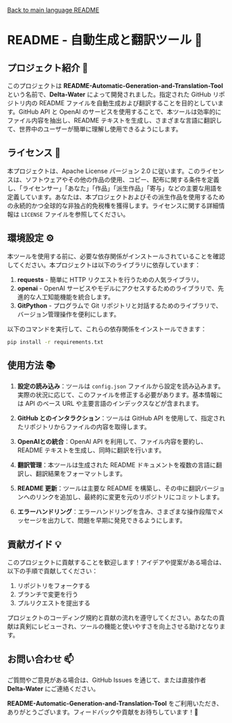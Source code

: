 [Back to main language README](README.md)

# README - 自動生成と翻訳ツール 🚀

## プロジェクト紹介 📜
このプロジェクトは **README-Automatic-Generation-and-Translation-Tool** という名前で、**Delta-Water** によって開発されました。指定された GitHub リポジトリ内の README ファイルを自動生成および翻訳することを目的としています。GitHub API と OpenAI のサービスを使用することで、本ツールは効率的にファイル内容を抽出し、README テキストを生成し、さまざまな言語に翻訳して、世界中のユーザーが簡単に理解し使用できるようにします。

## ライセンス 📄
本プロジェクトは、Apache License バージョン 2.0 に従います。このライセンスは、ソフトウェアやその他の作品の使用、コピー、配布に関する条件を定義し、「ライセンサー」「あなた」「作品」「派生作品」「寄与」などの主要な用語を定義しています。あなたは、本プロジェクトおよびその派生作品を使用するための永続的かつ全球的な非独占的免税権を獲得します。ライセンスに関する詳細情報は `LICENSE` ファイルを参照してください。

## 環境設定 ⚙️

本ツールを使用する前に、必要な依存関係がインストールされていることを確認してください。本プロジェクトは以下のライブラリに依存しています：

1. **requests** - 簡単に HTTP リクエストを行うための人気ライブラリ。
2. **openai** - OpenAI サービスやモデルにアクセスするためのライブラリで、先進的な人工知能機能を統合します。
3. **GitPython** - プログラムで Git リポジトリと対話するためのライブラリで、バージョン管理操作を便利にします。

以下のコマンドを実行して、これらの依存関係をインストールできます：

```bash
pip install -r requirements.txt
```

## 使用方法 📚

1. **設定の読み込み**：ツールは `config.json` ファイルから設定を読み込みます。実際の状況に応じて、このファイルを修正する必要があります。基本情報には API のベース URL や主要言語のインデックスなどが含まれます。

2. **GitHub とのインタラクション**：ツールは GitHub API を使用して、指定されたリポジトリからファイルの内容を取得します。

3. **OpenAIとの統合**：OpenAI API を利用して、ファイル内容を要約し、README テキストを生成し、同時に翻訳を行います。

4. **翻訳管理**：本ツールは生成された README ドキュメントを複数の言語に翻訳し、翻訳結果をフォーマットします。

5. **README 更新**：ツールは主要な README を構築し、その中に翻訳バージョンへのリンクを追加し、最終的に変更を元のリポジトリにコミットします。

6. **エラーハンドリング**：エラーハンドリングを含み、さまざまな操作段階でメッセージを出力して、問題を早期に発見できるようにします。

## 貢献ガイド 💡

このプロジェクトに貢献することを歓迎します！アイデアや提案がある場合は、以下の手順で貢献してください：

1. リポジトリをフォークする
2. ブランチで変更を行う
3. プルリクエストを提出する

プロジェクトのコーディング規約と貢献の流れを遵守してください。あなたの貢献は真剣にレビューされ、ツールの機能と使いやすさを向上させる助けとなります。

## お問い合わせ 📫

ご質問やご意見がある場合は、GitHub Issues を通じて、または直接作者 **Delta-Water** にご連絡ください。

**README-Automatic-Generation-and-Translation-Tool** をご利用いただき、ありがとうございます。フィードバックや貢献をお待ちしています！🌟